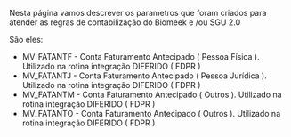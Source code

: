 Nesta página vamos descrever os parametros que foram criados para atender as regras de contabilização do Biomeek e /ou SGU 2.0

São eles:

*  MV_FATANTF - Conta Faturamento Antecipado ( Pessoa Física ). Utilizado na rotina integração DIFERIDO ( FDPR )
*  MV_FATANTJ - Conta Faturamento Antecipado ( Pessoa Jurídica ). Utilizado na rotina integração DIFERIDO ( FDPR )
*  MV_FATANTM - Conta Faturamento Antecipado ( Outros ). Utilizado na rotina integração DIFERIDO ( FDPR )
*  MV_FATANTO - Conta Faturamento Antecipado ( Outros ). Utilizado na rotina integração DIFERIDO ( FDPR )


